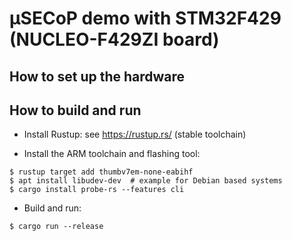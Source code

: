 # µSECoP demo with STM32F429 (NUCLEO-F429ZI board)

## How to set up the hardware


## How to build and run

* Install Rustup: see https://rustup.rs/ (stable toolchain)

* Install the ARM toolchain and flashing tool:

```
$ rustup target add thumbv7em-none-eabihf
$ apt install libudev-dev  # example for Debian based systems
$ cargo install probe-rs --features cli
```

* Build and run:

```
$ cargo run --release
```
